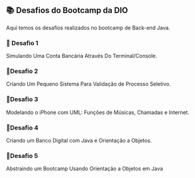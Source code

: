 ## 📚 Desafios do Bootcamp da DIO
Aqui temos os desafios realizados no bootcamp de Back-end Java.

### 🔺 Desafio 1
Simulando Uma Conta Bancária Através Do Terminal/Console.

### 🔺Desafio 2
Criando Um Pequeno Sistema Para Validação de Processo Seletivo.

### 🔺Desafio 3
Modelando o iPhone com UML: Funções de Músicas, Chamadas e Internet.

### 🔺Desafio 4
Criando um Banco Digital com Java e Orientação a Objetos.

### 🔺Desafio 5
Abstraindo um Bootcamp Usando Orientação a Objetos em Java
